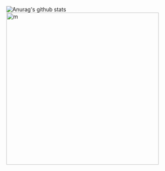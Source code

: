 ![Anurag's github stats](https://github-readme-stats.vercel.app/api?username=tfwang96&count_private=true&show_icons=true&bg_color=ffffff,a9a9a9,ff0000&text_color=ffffff&title_color=ffffff&icon_color=ffffff)
<img alt="m" align="left" width="400px" src="https://raw.githubusercontent.com/tfwang96/tfwang96/main/github-metrics.svg">

